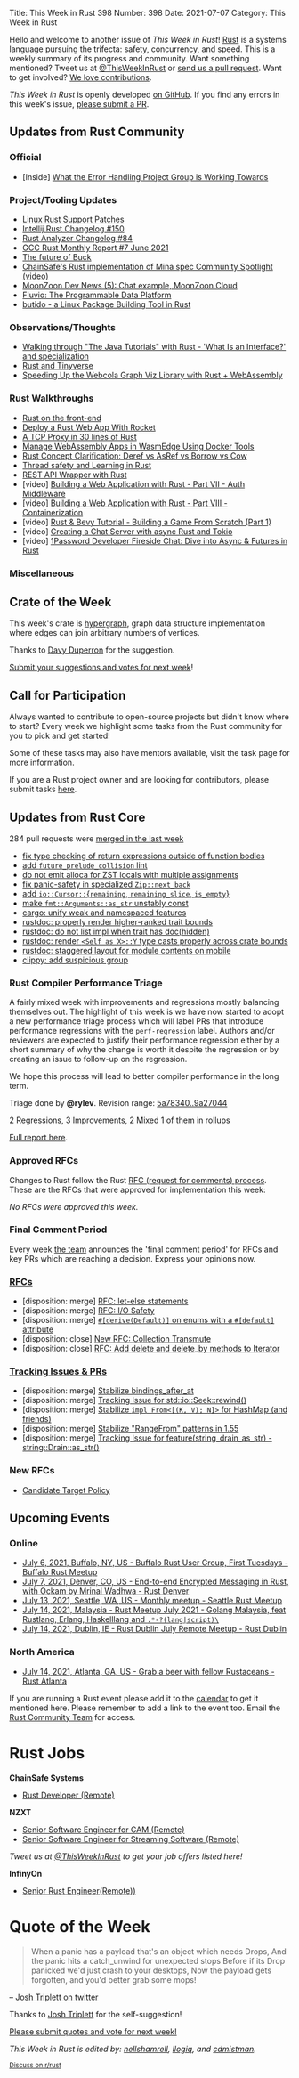 Title: This Week in Rust 398
Number: 398
Date: 2021-07-07
Category: This Week in Rust

Hello and welcome to another issue of *This Week in Rust*!
[Rust](http://rust-lang.org) is a systems language pursuing the trifecta: safety, concurrency, and speed.
This is a weekly summary of its progress and community.
Want something mentioned? Tweet us at [@ThisWeekInRust](https://twitter.com/ThisWeekInRust) or [send us a pull request](https://github.com/rust-lang/this-week-in-rust).
Want to get involved? [We love contributions](https://github.com/rust-lang/rust/blob/master/CONTRIBUTING.md).

*This Week in Rust* is openly developed [on GitHub](https://github.com/rust-lang/this-week-in-rust).
If you find any errors in this week's issue, [please submit a PR](https://github.com/rust-lang/this-week-in-rust/pulls).

## Updates from Rust Community

### Official
* [Inside] [What the Error Handling Project Group is Working Towards](https://blog.rust-lang.org/inside-rust/2021/07/01/What-the-error-handling-project-group-is-working-towards.html)

### Project/Tooling Updates
* [Linux Rust Support Patches](https://lore.kernel.org/lkml/20210704202756.29107-1-ojeda@kernel.org/)
* [Intellij Rust Changelog #150](https://intellij-rust.github.io/2021/07/05/changelog-150.html)
* [Rust Analyzer Changelog #84](https://rust-analyzer.github.io/thisweek/2021/07/05/changelog-84.html)
* [GCC Rust Monthly Report #7 June 2021](https://thephilbert.io/2021/07/05/gcc-rust-monthly-report-7-june-2021/)
* [The future of Buck](https://developers.facebook.com/blog/post/2021/07/01/future-of-buck)
* [ChainSafe's Rust implementation of Mina spec Community Spotlight (video)](https://youtu.be/NaxZR-LDc_g)
* [MoonZoon Dev News (5): Chat example, MoonZoon Cloud](https://dev.to/martinkavik/moonzoon-dev-news-5-chat-example-moonzoon-cloud-5de4)
* [Fluvio: The Programmable Data Platform](https://www.infinyon.com/blog/2021/06/introducing-fluvio/)
* [butido - a Linux Package Building Tool in Rust](https://beyermatthias.de/butido-a-linux-package-building-tool-in-rust)

### Observations/Thoughts
* [Walking through "The Java Tutorials" with Rust - 'What Is an Interface?' and specialization](https://rust-java-tutorials.netlify.app/blog/6-interfaces/)
* [Rust and Tinyverse](https://tinyverse.substack.com/p/rust-and-tinyverse)
* [Speeding Up the Webcola Graph Viz Library with Rust + WebAssembly](https://cprimozic.net/blog/speeding-up-webcola-with-webassembly/)

### Rust Walkthroughs
* [Rust on the front-end](https://blog.frankel.ch/start-rust/5/)
* [Deploy a Rust Web App With Rocket](https://www.koyeb.com/tutorials/deploy-a-rust-web-app-with-rocket)
* [A TCP Proxy in 30 lines of Rust](https://zmedley.com/tcp-proxy.html)
* [Manage WebAssembly Apps in WasmEdge Using Docker Tools](https://www.secondstate.io/articles/manage-webassembly-apps-in-wasmedge-using-docker-tools/)
* [Rust Concept Clarification: Deref vs AsRef vs Borrow vs Cow](https://dev.to/zhanghandong/rust-concept-clarification-deref-vs-asref-vs-borrow-vs-cow-13g6)
* [Thread safety and Learning in Rust](https://dev.to/onesignal/thread-safety-and-learning-in-rust-1p83)
* [REST API Wrapper with Rust](https://dev.to/rogertorres/rest-api-wrapper-with-rust-mk4)
* [video] [Building a Web Application with Rust - Part VII - Auth Middleware](https://www.youtube.com/watch?v=NEyUq5AVF2U)
* [video] [Building a Web Application with Rust - Part VIII - Containerization](https://www.youtube.com/watch?v=iEZAnmVX7yk)
* [video] [Rust & Bevy Tutorial - Building a Game From Scratch (Part 1)](https://www.youtube.com/watch?v=Yb3vInxzKGE)
* [video] [Creating a Chat Server with async Rust and Tokio](https://www.youtube.com/watch?v=4DqP57BHaXI)
* [video] [1Password Developer Fireside Chat: Dive into Async & Futures in Rust](https://www.youtube.com/watch?v=HrxwOUVzyDU)

### Miscellaneous

## Crate of the Week

This week's crate is [hypergraph](https://github.com/yamafaktory/hypergraph), graph data structure implementation where edges can join arbitrary numbers of vertices.

Thanks to [Davy Duperron](https://users.rust-lang.org/t/crate-of-the-week/2704/929) for the suggestion.

[Submit your suggestions and votes for next week][submit_crate]!

[submit_crate]: https://users.rust-lang.org/t/crate-of-the-week/2704

## Call for Participation

Always wanted to contribute to open-source projects but didn't know where to start?
Every week we highlight some tasks from the Rust community for you to pick and get started!

Some of these tasks may also have mentors available, visit the task page for more information.

If you are a Rust project owner and are looking for contributors, please submit tasks [here][guidelines].

[guidelines]: https://users.rust-lang.org/t/twir-call-for-participation/4821

## Updates from Rust Core

284 pull requests were [merged in the last week][merged]

[merged]: https://github.com/search?q=is%3Apr+org%3Arust-lang+is%3Amerged+merged%3A2021-06-21..2021-06-28

* [fix type checking of return expressions outside of function bodies](https://github.com/rust-lang/rust/pull/86206)
* [add `future_prelude_collision` lint](https://github.com/rust-lang/rust/pull/85707)
* [do not emit alloca for ZST locals with multiple assignments](https://github.com/rust-lang/rust/pull/86166)
* [fix panic-safety in specialized `Zip::next_back`](https://github.com/rust-lang/rust/pull/86452)
* [add `io::Cursor::`{`remaining`, `remaining_slice`, `is_empty`}](https://github.com/rust-lang/rust/pull/86037)
* [make `fmt::Arguments::as_str` unstably const](https://github.com/rust-lang/rust/pull/86655)
* [cargo: unify weak and namespaced features](https://github.com/rust-lang/cargo/pull/9574)
* [rustdoc: properly render higher-ranked trait bounds](https://github.com/rust-lang/rust/pull/84814)
* [rustdoc: do not list impl when trait has doc(hidden)](https://github.com/rust-lang/rust/pull/86513)
* [rustdoc: render `<Self as X>::Y` type casts properly across crate bounds](https://github.com/rust-lang/rust/pull/86449)
* [rustdoc: staggered layout for module contents on mobile](https://github.com/rust-lang/rust/pull/85651)
* [clippy: add suspicious group](https://github.com/rust-lang/rust-clippy/pull/7350)

### Rust Compiler Performance Triage

A fairly mixed week with improvements and regressions mostly balancing themselves out. The highlight of this week is we have now started to adopt a new performance triage process which will label PRs that introduce performance regressions with the `perf-regression` label. Authors and/or reviewers are expected to justify their performance regression either by a short summary of why the change is worth it despite the regression or by creating an issue to follow-up on the regression.

We hope this process will lead to better compiler performance in the long term.

Triage done by **@rylev**.
Revision range: [5a78340..9a27044](https://perf.rust-lang.org/?start=5a7834050f3a0ebcd117b4ddf0bc1e8459594309&end=9a27044f42ace9eb652781b53f598e25d4e7e918&absolute=false&stat=instructions%3Au)

2 Regressions, 3 Improvements, 2 Mixed
1 of them in rollups

[Full report here](https://github.com/rust-lang/rustc-perf/blob/master/triage/2021-07-06.md).

### Approved RFCs

Changes to Rust follow the Rust [RFC (request for comments) process](https://github.com/rust-lang/rfcs#rust-rfcs). These
are the RFCs that were approved for implementation this week:

*No RFCs were approved this week.*

### Final Comment Period

Every week [the team](https://www.rust-lang.org/team.html) announces the
'final comment period' for RFCs and key PRs which are reaching a
decision. Express your opinions now.

### [RFCs](https://github.com/rust-lang/rfcs/labels/final-comment-period)

* [disposition: merge] [RFC: let-else statements](https://github.com/rust-lang/rfcs/pull/3137)
* [disposition: merge] [RFC: I/O Safety](https://github.com/rust-lang/rfcs/pull/3128)
* [disposition: merge] [`#[derive(Default)]` on enums with a `#[default]` attribute](https://github.com/rust-lang/rfcs/pull/3107)
* [disposition: close] [New RFC: Collection Transmute](https://github.com/rust-lang/rfcs/pull/2756)
* [disposition: close] [RFC: Add delete and delete_by methods to Iterator](https://github.com/rust-lang/rfcs/pull/2475)

### [Tracking Issues & PRs](https://github.com/rust-lang/rust/labels/final-comment-period)

* [disposition: merge] [Stabilize bindings_after_at](https://github.com/rust-lang/rust/pull/85305)
* [disposition: merge] [Tracking Issue for std::io::Seek::rewind()](https://github.com/rust-lang/rust/issues/85149)
* [disposition: merge] [Stabilize `impl From<[(K, V); N]>` for HashMap (and friends)](https://github.com/rust-lang/rust/pull/84111)
* [disposition: merge] [Stabilize "RangeFrom" patterns in 1.55](https://github.com/rust-lang/rust/pull/83918)
* [disposition: merge] [Tracking Issue for feature(string_drain_as_str) - string::Drain::as_str()](https://github.com/rust-lang/rust/issues/76905)

### New RFCs

* [Candidate Target Policy](https://github.com/rust-lang/rfcs/pull/3145)

## Upcoming Events

### Online

* [July 6, 2021, Buffalo, NY, US - Buffalo Rust User Group, First Tuesdays - Buffalo Rust Meetup](https://www.meetup.com/Buffalo-Rust-Meetup/events/jxfdjsycckbjb/)
* [July 7, 2021, Denver, CO, US - End-to-end Encrypted Messaging in Rust, with Ockam by Mrinal Wadhwa - Rust Denver](https://www.meetup.com/Rust-Boulder-Denver/events/277633525/)
* [July 13, 2021, Seattle, WA, US - Monthly meetup - Seattle Rust Meetup](https://www.meetup.com/Seattle-Rust-Meetup/events/gskksrycckbrb/)
* [July 14, 2021, Malaysia - Rust Meetup July 2021 - Golang Malaysia, feat Rustlang, Erlang, Haskelllang and `.*-?(lang|script)\`](https://docs.google.com/forms/d/e/1FAIpQLSdoVbexvU3TZox1D9yLKPUggeTuih7TEDR6eaFQGTEgJtXZ5g/viewform)
* [July 14, 2021, Dublin, IE - Rust Dublin July Remote Meetup - Rust Dublin](https://www.meetup.com/Rust-Dublin/events/278698763/)

### North America

* [July 14, 2021, Atlanta, GA, US - Grab a beer with fellow Rustaceans - Rust Atlanta](https://www.meetup.com/Rust-ATL/events/qxqdgrycckbsb/)

If you are running a Rust event please add it to the [calendar] to get
it mentioned here. Please remember to add a link to the event too.
Email the [Rust Community Team][community] for access.

[calendar]: https://www.google.com/calendar/embed?src=apd9vmbc22egenmtu5l6c5jbfc%40group.calendar.google.com
[community]: mailto:community-team@rust-lang.org

# Rust Jobs

**ChainSafe Systems**
* [Rust Developer (Remote)](https://jobs.smartrecruiters.com/ChainSafeSystemsInc/743999739358248-rust-developer)

**NZXT**

* [Senior Software Engineer for CAM (Remote)](https://nzxt.bamboohr.com/jobs/view.php?id=259)
* [Senior Software Engineer for Streaming Software (Remote)](https://nzxt.bamboohr.com/jobs/view.php?id=317)

*Tweet us at [@ThisWeekInRust](https://twitter.com/ThisWeekInRust) to get your job offers listed here!*

**InfinyOn**

* [Senior Rust Engineer(Remote))](https://infinyon.zohorecruit.com/jobs/Careers/619885000000428015/Senior-Rust-Software-Engineer?source=CareerSite)


# Quote of the Week

> When a panic has a payload that's an object which needs Drops,
> And the panic hits a catch_unwind for unexpected stops
> Before if its Drop panicked we'd just crash to your desktops,
> Now the payload gets forgotten, and you'd better grab some mops!

– [Josh Triplett on twitter](https://twitter.com/josh_triplett/status/1407776002973986819)

Thanks to [Josh Triplett](https://users.rust-lang.org/t/twir-quote-of-the-week/328/1069) for the self-suggestion!

[Please submit quotes and vote for next week!](https://users.rust-lang.org/t/twir-quote-of-the-week/328)

*This Week in Rust is edited by: [nellshamrell](https://github.com/nellshamrell), [llogiq](https://github.com/llogiq), and [cdmistman](https://github.com/cdmistman).*

<small>[Discuss on r/rust](https://www.reddit.com/r/rust/comments/k5nsab/this_week_in_rust_367/)</small>
